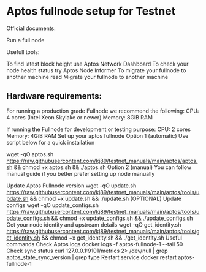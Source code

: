 # Aptos fullnode setup for Testnet
Official documents:

Run a full node

Usefull tools:

To find latest block height use Aptos Network Dashboard
To check your node health status try Aptos Node Informer
To migrate your fullnode to another machine read Migrate your fullnode to another machine

## Hardware requirements:
For running a production grade Fullnode we recommend the following:
CPU: 4 cores (Intel Xeon Skylake or newer)
Memory: 8GiB RAM

If running the Fullnode for development or testing purpose:
CPU: 2 cores
Memory: 4GiB RAM
Set up your aptos fullnode
Option 1 (automatic)
Use script below for a quick installation

wget -qO aptos.sh https://raw.githubusercontent.com/kj89/testnet_manuals/main/aptos/aptos.sh && chmod +x aptos.sh && ./aptos.sh
Option 2 (manual)
You can follow manual guide if you better prefer setting up node manually

Update Aptos Fullnode version
wget -qO update.sh https://raw.githubusercontent.com/kj89/testnet_manuals/main/aptos/tools/update.sh && chmod +x update.sh && ./update.sh
(OPTIONAL) Update configs
wget -qO update_configs.sh https://raw.githubusercontent.com/kj89/testnet_manuals/main/aptos/tools/update_configs.sh && chmod +x update_configs.sh && ./update_configs.sh
Get your node identity and upstream details
wget -qO get_identity.sh https://raw.githubusercontent.com/kj89/testnet_manuals/main/aptos/tools/get_identity.sh && chmod +x get_identity.sh && ./get_identity.sh
Useful commands
Check Aptos logs
docker logs -f aptos-fullnode-1 --tail 50
Check sync status
curl 127.0.0.1:9101/metrics 2> /dev/null | grep aptos_state_sync_version | grep type
Restart service
docker restart aptos-fullnode-1
